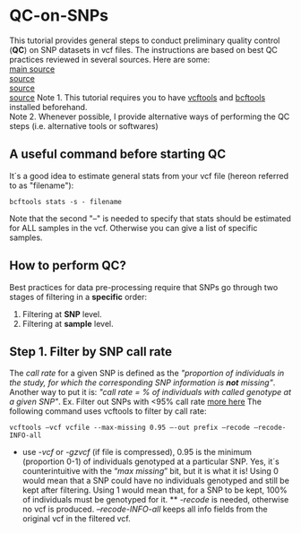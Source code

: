 # QC-on-SNPs
This tutorial provides general steps to conduct preliminary quality control (**QC**) on SNP datasets in vcf files. The instructions are based on best QC practices reviewed in several sources. Here are some:  
[main source](https://doi.org/10.1002/sim.6605)  
[source](https://currentprotocols.onlinelibrary.wiley.com/doi/10.1002/0471142905.hg0119s68)  
[source](https://pubmed.ncbi.nlm.nih.gov/29484742/)  
[source](https://onlinelibrary.wiley.com/doi/10.1002/gepi.20516)
Note 1. This tutorial requires you to have [vcftools](https://vcftools.github.io/man_latest.html) and [bcftools](https://samtools.github.io/bcftools/) installed beforehand.  
Note 2. Whenever possible, I provide alternative ways of performing the QC steps (i.e. alternative tools or softwares)  
## A useful command before starting QC
It´s a good idea to estimate general stats from your vcf file (hereon referred to as "filename"):
```
bcftools stats -s - filename
```
Note that the second "–" is needed to specify that stats should be estimated for ALL samples in the vcf. Otherwise you can give a list of specific samples. 
## How to perform QC?
Best practices for data pre-processing require that SNPs go through two stages of filtering in a **specific** order:  
1. Filtering at **SNP** level.
2. Filtering at **sample** level.
## Step 1. Filter by SNP call rate
The *call rate* for a given SNP is defined as the *"proportion of individuals in the study, for which the corresponding SNP information is **not** missing"*. Another way to put it is: *"call rate = % of individuals with called genotype at a given SNP"*.  Ex. Filter out SNPs with <95% call rate [more here](https://www.biostars.org/p/487816/)  The following command uses vcftools to filter by call rate:
```
vcftools –vcf vcfile --max-missing 0.95 –-out prefix –recode –recode-INFO-all 
```

* use *-vcf* or *-gzvcf* (if file is compressed), 0.95 is the minimum (proportion 0-1) of individuals genotyped at a particular SNP. Yes, it´s counterintuitive with the “*max missing*” bit, but it is what it is! Using 0 would mean that a SNP could have no individuals genotyped and still be kept after filtering. Using 1 would mean that, for a SNP to be kept, 100% of individuals must be genotyped for it.
** *-recode* is needed, otherwise no vcf is produced. *–recode-INFO-all* keeps all info fields from the original vcf in the filtered vcf. 






